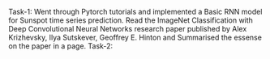 Task-1:
Went through Pytorch tutorials and implemented a Basic RNN model for Sunspot time series prediction. Read the ImageNet Classification with Deep Convolutional Neural Networks research paper published by Alex Krizhevsky, Ilya Sutskever, Geoffrey E. Hinton and Summarised the essense on the paper in a page.
Task-2:
